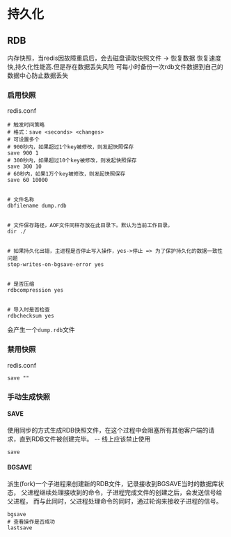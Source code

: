 # 持久化

## RDB

内存快照，当redis因故障重启后，会去磁盘读取快照文件 -> 恢复数据
恢复速度快,持久化性能高.但是存在数据丢失风险
可每小时备份一次rdb文件数据到自己的数据中心防止数据丢失

### 启用快照

redis.conf

```shell
# 触发时间策略  
# 格式：save <seconds> <changes>
# 可设置多个
# 900秒内，如果超过1个key被修改，则发起快照保存
save 900 1
# 300秒内，如果超过10个key被修改，则发起快照保存
save 300 10
# 60秒内，如果1万个key被修改，则发起快照保存
save 60 10000


# 文件名称
dbfilename dump.rdb


# 文件保存路径，AOF文件同样存放在此目录下。默认为当前工作目录。
dir ./


# 如果持久化出错，主进程是否停止写入操作，yes->停止 => 为了保护持久化的数据一致性问题
stop-writes-on-bgsave-error yes


# 是否压缩
rdbcompression yes


# 导入时是否检查
rdbchecksum yes
```

会产生一个`dump.rdb`文件

### 禁用快照

redis.conf

```shell
save ""
```

### 手动生成快照

#### SAVE

使用同步的方式生成RDB快照文件，在这个过程中会阻塞所有其他客户端的请求，直到RDB文件被创建完毕。 -- 线上应该禁止使用

```shell
save
```

#### BGSAVE

派生(fork)一个子进程来创建新的RDB文件，记录接收到BGSAVE当时的数据库状态，
父进程继续处理接收到的命令，子进程完成文件的创建之后，会发送信号给父进程，
而与此同时，父进程处理命令的同时，通过轮询来接收子进程的信号。

```shell
bgsave
# 查看操作是否成功
lastsave
```
